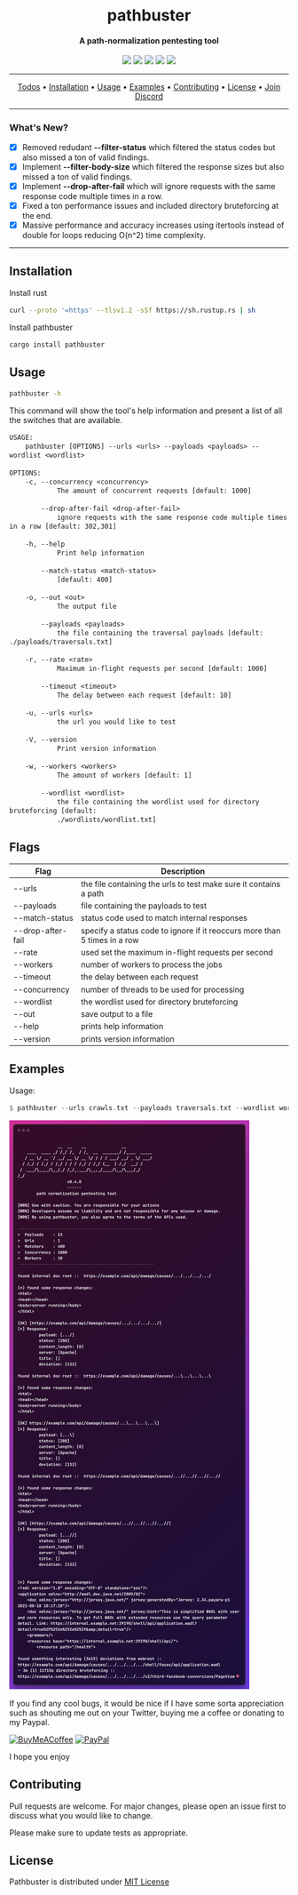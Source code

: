 
<h1 align="center">pathbuster
  <br>
</h1>

<h4 align="center">A path-normalization pentesting tool</h4>

<p align="center">
  <a href="/LICENSE"><img src="https://img.shields.io/badge/license-MIT-blue.svg"/></a>
  <a href="https://www.rust-lang.org/"><img src="https://camo.githubusercontent.com/2ed8a73e5c5d21391f6dfc3ed93f70470c1d4ccf32824d96f943420163df9963/68747470733a2f2f696d672e736869656c64732e696f2f62616467652f4c616e67756167652d527573742d3138313731373f636f6c6f723d726564"/></a>
  <a href="https://github.com/ethicalhackingplayground/pathmbuster/issues"><img src="https://img.shields.io/badge/contributions-welcome-brightgreen.svg?style=flat"></a>
  <a href="https://twitter.com/z0idsec"><img src="https://img.shields.io/twitter/follow/z0idsec.svg?logo=twitter"></a>
  <a href="https://discord.gg/MQWCem5b"><img src="https://img.shields.io/discord/862900124740616192.svg?logo=discord"></a>
  <br>
</p>

---

<p align="center">
  <a href="#todos">Todos</a> •
  <a href="#installation">Installation</a> •
  <a href="#usage">Usage</a> •
  <a href="#examples">Examples</a> •
  <a href="#contributing">Contributing</a> •
  <a href="#license">License</a> •
  <a href="https://discord.gg/MQWCem5b">Join Discord</a> 
</p>

---

### What's New?

- [x] Removed redudant **--filter-status** which filtered the status codes but also missed a ton of valid findings.
- [x] Implement **--filter-body-size** which filtered the response sizes but also missed a ton of valid findings.
- [x] Implement **--drop-after-fail** which will ignore requests with the same response code multiple times in a row.
- [x] Fixed a ton performance issues and included directory bruteforcing at the end.
- [x] Massive performance and accuracy increases using itertools instead of double for loops reducing O(n^2) time complexity.
---

## Installation

Install rust

```bash
curl --proto '=https' --tlsv1.2 -sSf https://sh.rustup.rs | sh
```

Install pathbuster

```bash
cargo install pathbuster
```


## Usage

```bash
pathbuster -h
```

This command will show the tool's help information and present a list of all the switches that are available.

```
USAGE:
    pathbuster [OPTIONS] --urls <urls> --payloads <payloads> --wordlist <wordlist>

OPTIONS:
    -c, --concurrency <concurrency>
            The amount of concurrent requests [default: 1000]

        --drop-after-fail <drop-after-fail>
            ignore requests with the same response code multiple times in a row [default: 302,301]

    -h, --help
            Print help information

        --match-status <match-status>
            [default: 400]

    -o, --out <out>
            The output file

        --payloads <payloads>
            the file containing the traversal payloads [default: ./payloads/traversals.txt]

    -r, --rate <rate>
            Maximum in-flight requests per second [default: 1000]

        --timeout <timeout>
            The delay between each request [default: 10]

    -u, --urls <urls>
            the url you would like to test

    -V, --version
            Print version information

    -w, --workers <workers>
            The amount of workers [default: 1]

        --wordlist <wordlist>
            the file containing the wordlist used for directory bruteforcing [default:
            ./wordlists/wordlist.txt]
```

## Flags

| Flag             | Description                                                                |
| ----------------- | ------------------------------------------------------------------ |
| --urls | the file containing the urls to test make sure it contains a path
| --payloads | file containing the payloads to test |
| --match-status |  status code used to match internal responses |
| --drop-after-fail |  specify a status code to ignore if it reoccurs more than 5 times in a row  |
| --rate | used set the maximum in-flight requests per second |
| --workers | number of workers to process the jobs |
| --timeout | the delay between each request |
| --concurrency | number of threads to be used for processing |
| --wordlist | the wordlist used for directory bruteforcing |
| --out | save output to a file |
| --help | prints help information |
| --version | prints version information |

## Examples

Usage:

```rust
$ pathbuster --urls crawls.txt --payloads traversals.txt --wordlist wordlist.txt -o output.txt
```

![Screenshot](screenshots/screenshot.png)


If you find any cool bugs, it would be nice if I have some sorta appreciation such as shouting me out on your Twitter, buying me a coffee or donating to my Paypal.
  
[![BuyMeACoffee](https://img.shields.io/badge/Buy%20Me%20a%20Coffee-ffdd00?style=for-the-badge&logo=buy-me-a-coffee&logoColor=black)](https://buymeacoffee.com/https://www.buymeacoffee.com/SBhULWm) [![PayPal](https://img.shields.io/badge/PayPal-00457C?style=for-the-badge&logo=paypal&logoColor=white)](https://paypal.me/https://www.paypal.com/paypalme/cyberlixpty)

I hope you enjoy

## Contributing

Pull requests are welcome. For major changes, please open an issue first
to discuss what you would like to change.

Please make sure to update tests as appropriate.


## License

Pathbuster is distributed under [MIT License](https://github.com/ethicalhackingplayground/pathbuster/blob/main/LICENSE)
